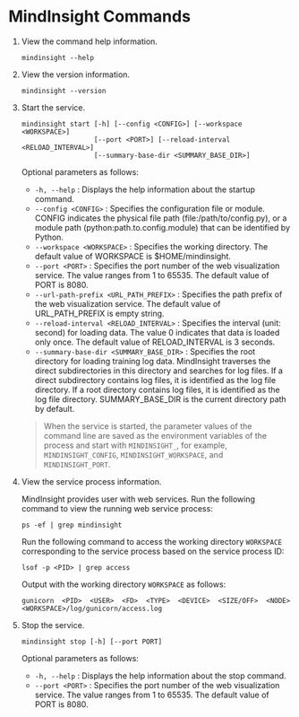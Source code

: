 # MindInsight Commands

1. View the command help information.

    ```shell
    mindinsight --help
    ```

2. View the version information.

    ```shell
    mindinsight --version
    ```

3. Start the service.

    ```shell
    mindinsight start [-h] [--config <CONFIG>] [--workspace <WORKSPACE>]
                      [--port <PORT>] [--reload-interval <RELOAD_INTERVAL>]
                      [--summary-base-dir <SUMMARY_BASE_DIR>]
    ```

    Optional parameters as follows:

    - `-h, --help` : Displays the help information about the startup command.
    - `--config <CONFIG>` : Specifies the configuration file or module. CONFIG indicates the physical file path (file:/path/to/config.py), or a module path (python:path.to.config.module) that can be identified by Python.
    - `--workspace <WORKSPACE>` : Specifies the working directory. The default value of WORKSPACE is $HOME/mindinsight.
    - `--port <PORT>` : Specifies the port number of the web visualization service. The value ranges from 1 to 65535. The default value of PORT is 8080.
    - `--url-path-prefix <URL_PATH_PREFIX>` : Specifies the path prefix of the web visualization service. The default value of URL_PATH_PREFIX is empty string.
    - `--reload-interval <RELOAD_INTERVAL>` : Specifies the interval (unit: second) for loading data. The value 0 indicates that data is loaded only once. The default value of RELOAD_INTERVAL is 3 seconds.
    - `--summary-base-dir <SUMMARY_BASE_DIR>` : Specifies the root directory for loading training log data. MindInsight traverses the direct subdirectories in this directory and searches for log files. If a direct subdirectory contains log files, it is identified as the log file directory. If a root directory contains log files, it is identified as the log file directory. SUMMARY_BASE_DIR is the current directory path by default.

    > When the service is started, the parameter values of the command line are saved as the environment variables of the process and start with `MINDINSIGHT_`, for example, `MINDINSIGHT_CONFIG`, `MINDINSIGHT_WORKSPACE`, and `MINDINSIGHT_PORT`.

4. View the service process information.

    MindInsight provides user with web services. Run the following command to view the running web service process:

    ```shell
    ps -ef | grep mindinsight
    ```

    Run the following command to access the working directory `WORKSPACE` corresponding to the service process based on the service process ID:

    ```shell
    lsof -p <PID> | grep access
    ```

    Output with the working directory `WORKSPACE` as follows:

    ```shell
    gunicorn  <PID>  <USER>  <FD>  <TYPE>  <DEVICE>  <SIZE/OFF>  <NODE>  <WORKSPACE>/log/gunicorn/access.log
    ```

5. Stop the service.

    ```shell
    mindinsight stop [-h] [--port PORT]
    ```

    Optional parameters as follows:

    - `-h, --help` : Displays the help information about the stop command.
    - `--port <PORT>` : Specifies the port number of the web visualization service. The value ranges from 1 to 65535. The default value of PORT is 8080.
